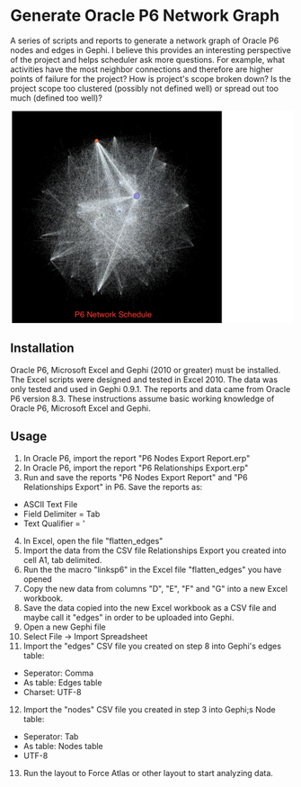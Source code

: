 # Generate Oracle P6 Network Graph
A series of scripts and reports to generate a network graph of Oracle P6 nodes and edges in Gephi. I believe this provides an interesting perspective of the project and helps scheduler ask more questions. For example, what activities have the most neighbor connections and therefore are higher points of failure for the project? How is project's scope broken down? Is the project scope too clustered (possibly not defined well) or spread out too much (defined too well)?


![alt text](https://github.com/Smone5/P6-Network-Graph/blob/master/P6_network_schedule.png "P6 Network Graph")


## Installation 
Oracle P6, Microsoft Excel and Gephi (2010 or greater) must be installed. The Excel scripts were designed and tested in Excel 2010. The data was only tested and used in Gephi 0.9.1. The reports and data came from Oracle P6 version 8.3. These instructions assume basic working knowledge of Oracle P6, Microsoft Excel and Gephi. 

## Usage
1. In Oracle P6, import the report "P6 Nodes Export Report.erp"
2. In Oracle P6, import the report "P6 Relationships Export.erp"
3. Run and save the reports "P6 Nodes Export Report" and "P6 Relationships Export" in P6. Save the reports as:
 + ASCII Text File
 + Field Delimiter = Tab
 + Text Qualifier = '
4. In Excel, open the file "flatten_edges"
5. Import the data from the CSV file Relationships Export you created into cell A1, tab delimited.
6. Run the the macro "linksp6" in the Excel file "flatten_edges" you have opened
7. Copy the new data from columns "D", "E", "F" and "G" into a new Excel workbook.
8. Save the data copied into the new Excel workbook as a CSV file and maybe call it "edges" in order to be uploaded into Gephi. 
9. Open a new Gephi file
10. Select File -> Import Spreadsheet
11. Import the "edges" CSV file you created on step 8 into Gephi's edges table:
 + Seperator: Comma
 + As table: Edges table
 + Charset: UTF-8
12. Import the "nodes" CSV file you created in step 3 into Gephi;s Node table:
  + Seperator: Tab
  + As table: Nodes table
  + UTF-8
13. Run the layout to Force Atlas or other layout to start analyzing data. 

